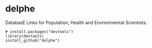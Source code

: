 delphe
======

DatabasE Links for Population, Health and Envrionmental Scientists.

```{r}
# install.packages("devtools")
library(devtools)
install_github("delphe")
```
